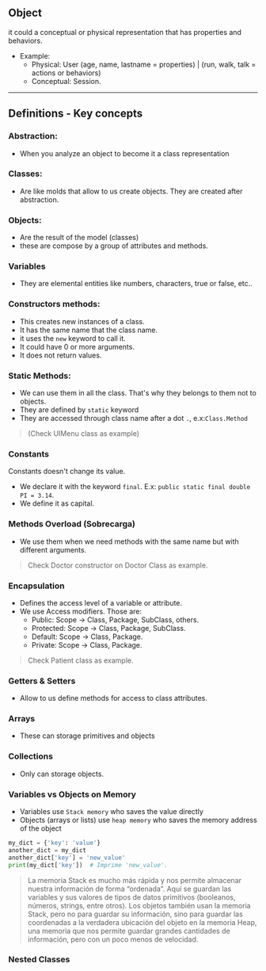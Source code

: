 ## Object
it could a conceptual or physical representation that has properties and behaviors.

- Example:
    - Physical: User (age, name, lastname = properties) | (run, walk, talk = actions or behaviors)
    - Conceptual: Session.

---
## Definitions - Key concepts

### Abstraction:
- When you analyze an object to become it a class representation

### Classes:
- Are like molds that allow to us create objects. They are created after abstraction.

### Objects:
- Are the result of the model (classes)
- these are compose by a group of attributes and methods.

### Variables
- They are elemental entities like numbers, characters, true or false, etc..

### Constructors methods:
- This creates new instances of a class.
- It has the same name that the class name.
- it uses the `new` keyword to call it.
- It could have 0 or more arguments.
- It does not return values.

### Static Methods:
- We can use them in all the class. That's why they belongs to them not to objects.
- They are defined by `static` keyword
- They are accessed through class name after a dot `.`, e.x:`Class.Method`
> (Check UIMenu class as example)

### Constants
Constants doesn't change its value.
- We declare it with the keyword `final`. E.x: `public static final double PI = 3.14`.
- We define it as capital.

### Methods Overload (Sobrecarga)
- We use them when we need methods with the same name but with different arguments.
> Check Doctor constructor on Doctor Class as example.

### Encapsulation
- Defines the access level of a variable or attribute.
- We use Access modifiers. Those are:
  - Public: Scope -> Class, Package, SubClass, others.
  - Protected: Scope -> Class, Package, SubClass.
  - Default: Scope -> Class, Package.
  - Private: Scope -> Class, Package.
> Check Patient class as example.

### Getters & Setters
- Allow to us define methods for access to class attributes.

### Arrays
- These can storage primitives and objects

### Collections
- Only can storage objects.

### Variables vs Objects on Memory
- Variables use `Stack memory` who saves the value directly
- Objects (arrays or lists) use `heap memory` who saves the memory address of the object
```python
my_dict = {'key': 'value'}
another_dict = my_dict
another_dict['key'] = 'new_value'
print(my_dict['key'])  # Imprime 'new_value'. 
```
> La memoria Stack es mucho más rápida y nos permite almacenar nuestra información de forma “ordenada”. Aquí se guardan las variables y sus valores de tipos de datos primitivos (booleanos, números, strings, entre otros).
> Los objetos también usan la memoria Stack, pero no para guardar su información, sino para guardar las coordenadas a la verdadera ubicación del objeto en la memoria Heap, una memoria que nos permite guardar grandes cantidades de información, pero con un poco menos de velocidad.

### Nested Classes
